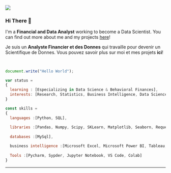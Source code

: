 ![](https://komarev.com/ghpvc/?username=LeonardoTerra)
### Hi There 👋
I'm a **Financial and Data Analyst** working to become a Data Scientist. 
You can find out more about me and my projects [here](https://linktr.ee/leonardoterra)!

Je suis un **Analyste Financier et des Donnes** qui travaille pour devenir un Scientifique de Donnes.
Vous pouvez savoir plus sur moi et mes projets **ici**!
##

```js

document.write("Hello World");

var status = 
{ 
  learning : [Especializing in Data Science & Behavioral Finances],
  interests: [Research, Statistics, Business Intelligence, Data Science, Machine Learning, Finances]
}

const skills = 
{
  languages :[Python, SQL],
  
  libraries :[Pandas, Numpy, Scipy, SKLearn, Matplotlib, Seaborn, Requests, Beautiful Soup, Selenium],
  
  databases :[MySql],

  business intelligence :[Microsoft Excel, Microsoft Power BI, Tableau, Qlik Sense],
  
  Tools :[Pycharm, Sypder, Jupyter Notebook, VS Code, Colab]
}
```
---

<!---
LeonardoTerra/LeonardoTerra is a ✨ special ✨ repository because its `README.md` (this file) appears on your GitHub profile.
You can click the Preview link to take a look at your changes.
--->
